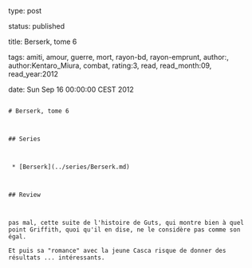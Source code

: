 type: post
status: published
title: Berserk, tome 6
tags:  amiti,  amour,  guerre,  mort,  rayon-bd,  rayon-emprunt, author:, author:Kentaro_Miura, combat, rating:3, read, read_month:09, read_year:2012
date: Sun Sep 16 00:00:00 CEST 2012
~~~~~~
# Berserk, tome 6

## Series

 * [Berserk](../series/Berserk.md)

## Review

pas mal, cette suite de l'histoire de Guts, qui montre bien à quel point Griffith, quoi qu'il en dise, ne le considère pas comme son égal.  
Et puis sa "romance" avec la jeune Casca risque de donner des résultats ... intéressants.